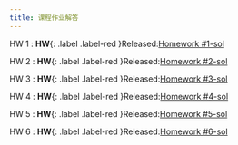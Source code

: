 ```yaml
---
title: 课程作业解答
---
```



HW 1
: **HW**{: .label .label-red }Released:[Homework #1-sol](https://basics.sjtu.edu.cn/~yangqizhe/pdf/dm2025s/homework/DM-hw1-answer.pdf)  

HW 2
: **HW**{: .label .label-red }Released:[Homework #2-sol](https://basics.sjtu.edu.cn/~yangqizhe/pdf/dm2025s/homework/DM-hw2-answer.pdf)  

HW 3
: **HW**{: .label .label-red }Released:[Homework #3-sol](https://basics.sjtu.edu.cn/~yangqizhe/pdf/dm2025s/homework/DM-hw3-answer.pdf)  

HW 4
: **HW**{: .label .label-red }Released:[Homework #4-sol](https://basics.sjtu.edu.cn/~yangqizhe/pdf/dm2025s/homework/DM-hw4-answer.pdf)  

HW 5
: **HW**{: .label .label-red }Released:[Homework #5-sol](https://basics.sjtu.edu.cn/~yangqizhe/pdf/dm2025s/homework/DM-hw5-answer.pdf)  

HW 6
: **HW**{: .label .label-red }Released:[Homework #6-sol](https://basics.sjtu.edu.cn/~yangqizhe/pdf/dm2025s/homework/DM-hw6-answer.pdf)  